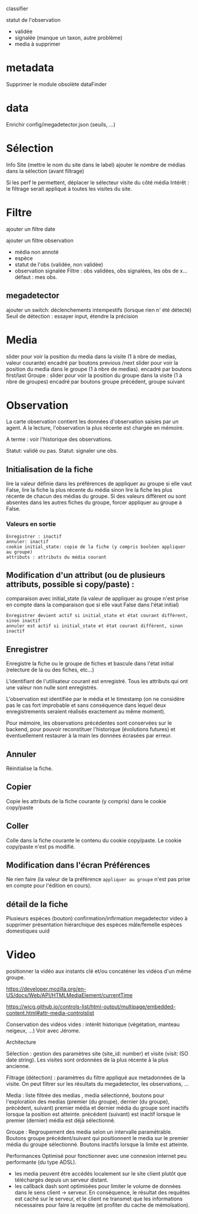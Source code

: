 classifier

statut de l'observation

- validée
- signalée (manque un taxon, autre problème)
- media à supprimer

# metadata

Supprimer le module obsolète dataFinder

# data

Enrichir config/megadetector.json (seuils, ...)

# Sélection

Info Site (mettre le nom du site dans le label)
ajouter le nombre de médias dans la sélection (avant filtrage)

Si les perf le permettent, déplacer le sélecteur visite du côté média
Intérêt : le filtrage serait appliqué à toutes les visites du site.

# Filtre

ajouter un filtre date

ajouter un filtre observation

- média non annoté
- espèce
- statut de l'obs (validée, non validée)
- observation signalée
  Filtre : obs validées, obs signalées, les obs de x... défaut : mes obs.

## megadetector

ajouter un switch: déclenchements intempestifs (lorsque rien n' été détecté)
Seuil de détection : essayer input, étendre la précision

# Media

slider pour voir la position du media dans la visite (1 à nbre de medias, valeur courante) encadré par boutons previous /next
slider pour voir la position du media dans le groupe (1 à nbre de medias). encadré par boutons first/last
Groupe : slider pour voir la position du groupe dans la visite (1 à nbre de groupes) encadré par boutons groupe précédent, groupe suivant

# Observation

La carte observation contient les données d'observation saisies par un agent.
A la lecture, l'observation la plus récente est chargée en mémoire.

A terme : voir l'historique des observations.

Statut: validé ou pas.
Statut: signaler une obs.

## Initialisation de la fiche

lire la valeur définie dans les préférences de appliquer au groupe
si elle vaut False, lire la fiche la plus récente du média
sinon lire la fiche les plus récente de chacun des médias du groupe. Si des valeurs diffèrent ou sont absentes dans les autres fiches du groupe, forcer appliquer au groupe à False.

### Valeurs en sortie

    Enregistrer : inactif
    annuler: inactif
    cookie initial_state: copie de la fiche (y compris booléen appliquer au groupe)
    attributs : attributs du média courant

## Modification d'un attribut (ou de plusieurs attributs, possible si copy/paste) :

comparaison avec initial_state (la valeur de appliquer au groupe n'est prise en compte dans la comparaison que si elle vaut False dans l'état initial)

    Enregistrer devient actif si initial_state et état courant diffèrent, sinon inactif
    annuler est actif si initial_state et état courant diffèrent, sinon inactif

## Enregistrer

Enregistre la fiche ou le groupe de fiches et bascule dans l'état initial (relecture de la ou des fiches, etc...)

L'identifiant de l'utilisateur courant est enregistré.
Tous les attributs qui ont une valeur non nulle sont enregistrés.

L'observation est identifiée par le média et le timestamp (on ne considère pas le cas fort improbable et sans conséquence dans lequel deux enregistrements seraient réalisés exactement au même moment).

Pour mémoire, les observations précédentes sont conservées sur le backend, pour pouvoir reconstituer l'historique (évolutions futures) et éventuellement restaurer à la main les données écrasées par erreur.

## Annuler

Réinitialise la fiche.

## Copier

Copie les attributs de la fiche courante (y compris) dans le cookie copy/paste

## Coller

Colle dans la fiche courante le contenu du cookie copy/paste. Le cookie copy/paste n'est ps modifié.

## Modification dans l'écran Préférences

Ne rien faire (la valeur de la préférence `appliquer au groupe` n'est pas prise en compte pour l'édition en cours).

## détail de la fiche

Plusieurs espèces (bouton)
confirmation/infirmation megadetector
video à supprimer
présentation hiérarchique des espèces
mâle/femelle
espèces domestiques
uuid

# Video

positionner la vidéo aux instants clé et/ou concaténer les vidéos d'un même groupe.

https://developer.mozilla.org/en-US/docs/Web/API/HTMLMediaElement/currentTime

https://wicg.github.io/controls-list/html-output/multipage/embedded-content.html#attr-media-controlslist

Conservation des vidéos vides :
intérêt historique (végétation, manteau neigeux, ...)
Voir avec Jérome.

Architecture

Sélection : gestion des paramètres site (site_id: number) et visite (visit: ISO date string).
Les visites sont ordonnées de la plus récente à la plus ancienne.

Filtrage (détection) : paramètres du filtre appliqué aux metadonnées de la visite. On peut filtrer sur les résultats du megadetector, les observations, ...

Media : liste filtrée des medias , media sélectionné, boutons pour l'exploration des medias (premier (du groupe), dernier (du groupe), précédent, suivant)
premier média et dernier média du groupe sont inactifs lorsque la position est atteinte.
précédent (suivant) est inactif lorsque le premier (dernier) média est déjà sélectionné.

Groupe : Regroupement des media selon un intervalle paramétrable. Boutons groupe précédent/suivant qui positionnent le media sur le premier média du groupe sélectionné.
Boutons inactifs lorsque la limite est atteinte.

Performances
Optimisé pour fonctionner avec une connexion internet peu performante (du type ADSL).

- les media peuvent être accédés localement sur le site client plutôt que téléchargés depuis un serveur distant.
- les callback dash sont optimisées pour limiter le volume de données dans le sens client -> serveur. En conséquence, le résultat des requêtes est caché sur le serveur, et le client ne transmet que les informations nécessaires pour faire la requête (et profiter du cache de mémoïsation).
